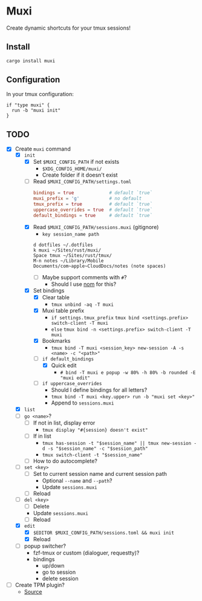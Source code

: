 # Muxi

Create dynamic shortcuts for your tmux sessions!

## Install
```sh
cargo install muxi
```

## Configuration

In your tmux configuration:
```tmux
if "type muxi" {
  run -b "muxi init"
}
```

## TODO

- [x] Create `muxi` command
    - [x] `init`
        - [x] Set `$MUXI_CONFIG_PATH` if not exists
            - `$XDG_CONFIG_HOME/muxi/`
            - Create folder if it doesn't exist
        - [ ] Read `$MUXI_CONFIG_PATH/settings.toml`
            ```toml
            bindings = true             # default `true`
            muxi_prefix = 'g'           # no default
            tmux_prefix = true          # default `true`
            uppercase_overrides = true  # default `true`
            default_bindings = true     # default `true`
            ```
        - [x] Read `$MUXI_CONFIG_PATH/sessions.muxi` (gitignore)
            - `key session_name path`
            ```
            d dotfiles ~/.dotfiles
            k muxi ~/Sites/rust/muxi/
            Space tmux ~/Sites/rust/tmux/
            M-n notes ~/Library/Mobile Documents/com~apple~CloudDocs/notes (note spaces)
            ```
            - [ ] Maybe support comments with `#`?
                - Should I use [nom](https://docs.rs/nom/latest/nom/) for this?
        - [x] Set bindings
            - [x] Clear table
                - `tmux unbind -aq -T muxi`
            - [x] Muxi table prefix
                - `if settings.tmux_prefix` `tmux bind <settings.prefix> switch-client -T muxi`
                - `else` `tmux bind -n <settings.prefix> switch-client -T muxi`
            - [x] Bookmarks
                - `tmux bind -T muxi <session_key> new-session -A -s <name> -c "<path>"`
            - [ ] `if default_bindings`
                - [x] Quick edit
                    - `# bind -T muxi e popup -w 80% -h 80% -b rounded -E "muxi edit"`
            - [ ] `if uppercase_overrides`
                - Should I define bindings for all letters?
                - `tmux bind -T muxi <key.upper> run -b "muxi set <key>"`
                - Append to `sessions.muxi`
    - [x] `list`
    - [ ] `go <name>`?
        - [ ] If not in list, display error
            - `tmux display "#{session} doesn't exist"`
        - [ ] If in list
            - `tmux has-session -t "$session_name" || tmux new-session -d -s "$session_name" -c "$session_path"`
            - `tmux switch-client -t "$session_name"`
        - [ ] How to do autocomplete?
    - [ ] `set <key>`
        - [ ] Set <key> to current session name and current session path
            - Optional `--name` and `--path`?
            - Update `sessions.muxi`
        - [ ] Reload
    - [ ] `del <key>`
        - [ ] Delete <key>
        - Update `sessions.muxi`
        - [ ] Reload
    - [x] `edit`
        - [x] `$EDITOR $MUXI_CONFIG_PATH/sessions.toml && muxi init`
        - [x] Reload
    - [ ] popup switcher?
        - fzf-tmux or custom (dialoguer, requestty)?
        - bindings
            - up/down
            - go to session
            - delete session
- [ ] Create TPM plugin?
    - [Source](https://github.com/tmux-plugins/tpm/blob/master/docs/how_to_create_plugin.md)
